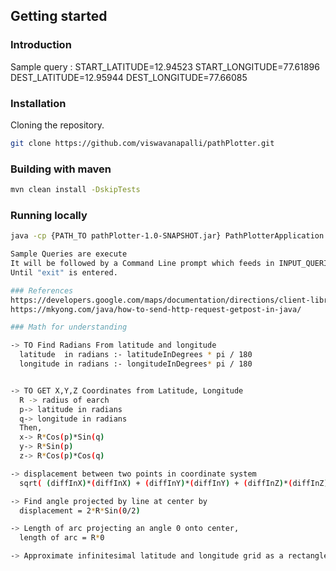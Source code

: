 ## Getting started

### Introduction

  Sample query :
  START_LATITUDE=12.94523 START_LONGITUDE=77.61896 DEST_LATITUDE=12.95944 DEST_LONGITUDE=77.66085
  
  
### Installation

  Cloning the repository.
  ```bash
  git clone https://github.com/viswavanapalli/pathPlotter.git
  ```
### Building with maven

  ```bash
  mvn clean install -DskipTests
  ```  
### Running locally
  
  ```bash
  java -cp {PATH_TO pathPlotter-1.0-SNAPSHOT.jar} PathPlotterApplication
  
  Sample Queries are execute
  It will be followed by a Command Line prompt which feeds in INPUT_QUERIES and execute them. 
  Until "exit" is entered.
  
### References
  https://developers.google.com/maps/documentation/directions/client-library
  https://mkyong.com/java/how-to-send-http-request-getpost-in-java/

### Math for understanding

 -> TO Find Radians From latitude and longitude
    latitude  in radians :- latitudeInDegrees * pi / 180
    longitude in radians :- longitudeInDegrees* pi / 180


 -> TO GET X,Y,Z Coordinates from Latitude, Longitude
    R -> radius of earch
    p-> latitude in radians
    q-> longitude in radians
    Then,
    x-> R*Cos(p)*Sin(q)
    y-> R*Sin(p)
    z-> R*Cos(p)*Cos(q)

 -> displacement between two points in coordinate system
    sqrt( (diffInX)*(diffInX) + (diffInY)*(diffInY) + (diffInZ)*(diffInZ) )

 -> Find angle projected by line at center by
    displacement = 2*R*Sin(0/2)

 -> Length of arc projecting an angle 0 onto center,
    length of arc = R*0

 -> Approximate infinitesimal latitude and longitude grid as a rectangle while incrementing
